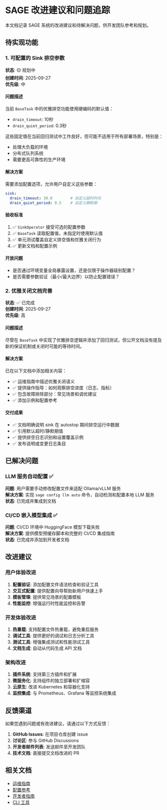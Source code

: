 # SAGE 改进建议和问题追踪

本文档记录 SAGE 系统的改进建议和待解决问题，供开发团队参考和规划。

## 待实现功能

### 1. 可配置的 Sink 排空参数 

**状态**: 🟡 规划中  
**创建时间**: 2025-09-27  
**优先级**: 中

#### 问题描述
当前 `BaseTask` 中的优雅排空功能使用硬编码的默认值：
- `drain_timeout`: 10秒
- `drain_quiet_period`: 0.3秒

这些固定值在当前回归测试中工作良好，但可能不适用于所有部署场景，特别是：
- 处理大负载的环境
- 分布式队列系统
- 需要更高可靠性的生产环境

#### 解决方案
需要添加配置选项，允许用户自定义这些参数：

```yaml
sink:
  drain_timeout: 30.0        # 自定义超时时间
  drain_quiet_period: 0.5    # 自定义静默期
```

#### 验收标准
1. ✅ `SinkOperator` 接受可选的配置参数
2. ✅ `BaseTask` 读取配置值，未指定时使用默认值
3. ✅ 单元测试覆盖自定义排空值和优雅关闭行为
4. ✅ 更新文档和配置示例

#### 开放问题
- 是否通过环境变量全局暴露设置，还是仅限于操作器级别配置？
- 是否需要参数验证（最小/最大边界）以防止配置错误？

### 2. 优雅关闭文档完善

**状态**: ✅ 已完成  
**创建时间**: 2025-09-27  
**优先级**: 高

#### 问题描述
尽管在 `BaseTask` 中实现了优雅排空逻辑并添加了回归测试，但公开文档没有提及新的保证机制或关闭时可能的等待时间。

#### 解决方案
已在以下文档中添加相关内容：
- ✅ 运维指南中描述优雅关闭语义
- ✅ 提供操作指导：如何观察排空进度（日志、指标）
- ✅ 包含故障排除部分：常见场景和调优建议
- ✅ 添加示例和配置参考

#### 交付成果
- ✅ 文档明确说明 sink 在 autostop 期间排空运行中数据
- ✅ 引用默认超时/静默期值
- ✅ 提供排空日志识别和设置覆盖示例
- ✅ 发布说明或变更日志条目

## 已解决问题

### LLM 服务自动配置 ✅

**问题**: 用户需要手动修改配置文件来适配 Ollama/vLLM 服务  
**解决方案**: 实现 `sage config llm auto` 命令，自动检测和配置本地 LLM 服务  
**状态**: 已完成并集成到文档

### CI/CD 嵌入模型集成 ✅

**问题**: CI/CD 环境中 HuggingFace 模型下载失败  
**解决方案**: 提供模型预缓存脚本和完整的 CI/CD 集成指南  
**状态**: 已完成并添加到开发者文档

## 改进建议

### 用户体验改进
1. **配置验证**: 添加配置文件语法检查和验证工具
2. **交互式配置**: 提供配置向导帮助新用户快速上手
3. **模板管理**: 提供常见场景的配置模板
4. **性能监控**: 增强运行时性能监控和告警

### 开发体验改进
1. **热重载**: 支持配置文件热重载，避免重启服务
2. **调试工具**: 提供更好的调试和日志分析工具
3. **测试工具**: 增强集成测试和性能测试工具
4. **文档生成**: 自动从代码生成 API 文档

### 架构改进
1. **插件系统**: 支持第三方插件和扩展
2. **微服务化**: 支持组件的独立部署和扩缩容
3. **云原生**: 改进 Kubernetes 和容器化支持
4. **监控集成**: 与 Prometheus、Grafana 等监控系统集成

## 反馈渠道

如果您遇到问题或有改进建议，请通过以下方式反馈：

1. **GitHub Issues**: 在项目仓库创建 issue
2. **讨论区**: 参与 GitHub Discussions
3. **开发者邮件列表**: 发送邮件至开发团队
4. **技术文档**: 直接提交文档改进的 PR

## 相关文档

- [运维指南](operations.md)
- [配置参考](../config/config.md)
- [开发者指南](../../get_start/developer.md)
- [CLI 工具](../../tools/cli_reference.md)